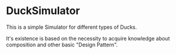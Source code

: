 # DuckSimulator

This is a simple Simulator for different types of Ducks.

It's existence is based on the necessity to acquire knowledge about composition and other basic "Design Pattern".
